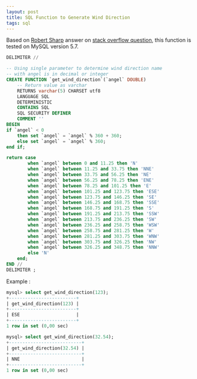 ```yaml
---
layout: post
title: SQL Function to Generate Wind Direction
tags: sql
---
```

Based on [Robert Sharp][so-answer] answer on [stack overflow question][so-question], this function is tested on MySQL version 5.7.

```sql
DELIMITER //

-- Using single parameter to determine wind direction name
-- with angel is in decimal or integer
CREATE FUNCTION `get_wind_direction`(`angel` DOUBLE)
    -- Return value as varchar
    RETURNS varchar(5) CHARSET utf8
    LANGUAGE SQL
    DETERMINISTIC
    CONTAINS SQL
    SQL SECURITY DEFINER
    COMMENT ''
BEGIN
if `angel` < 0
    then set `angel` = `angel` % 360 + 360;
    else set `angel` = `angel` % 360;
end if;

return case
        when `angel` between 0 and 11.25 then 'N'
        when `angel` between 11.25 and 33.75 then 'NNE'
        when `angel` between 33.75 and 56.25 then 'NE'
        when `angel` between 56.25 and 78.25 then 'ENE'
        when `angel` between 78.25 and 101.25 then 'E'
        when `angel` between 101.25 and 123.75 then 'ESE'
        when `angel` between 123.75 and 146.25 then 'SE'
        when `angel` between 146.25 and 168.75 then 'SSE'
        when `angel` between 168.75 and 191.25 then 'S'
        when `angel` between 191.25 and 213.75 then 'SSW'
        when `angel` between 213.75 and 236.25 then 'SW'
        when `angel` between 236.25 and 258.75 then 'WSW'
        when `angel` between 258.75 and 281.25 then 'W'
        when `angel` between 281.25 and 303.75 then 'WNW'
        when `angel` between 303.75 and 326.25 then 'NW'
        when `angel` between 326.25 and 348.75 then 'NNW'
        else 'N'
    end;
END //
DELIMITER ;
```

Example :

```sql
mysql> select get_wind_direction(123);
+-------------------------+
| get_wind_direction(123) |
+-------------------------+
| ESE                     |
+-------------------------+
1 row in set (0,00 sec)

mysql> select get_wind_direction(32.54);
+---------------------------+
| get_wind_direction(32.54) |
+---------------------------+
| NNE                       |
+---------------------------+
1 row in set (0,00 sec)
```

[so-answer]: https://stackoverflow.com/a/39277268/6265296
[so-question]: https://stackoverflow.com/questions/14736464/determining-cardinal-compass-direction-between-points
